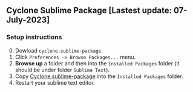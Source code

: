 ## Cyclone Sublime Package [Lastest update: 07-July-2023]
### Setup instructions
0. Dowload `cyclone.sublime-package`
1. Click `Preferences -> Browse Packages...` menu.
2. **Browse up** a folder and then into the `Installed Packages` folder (it should be under folder `Sublime Text`).
3. Copy [Cyclone.sublime-package](Cyclone.sublime-package) into the `Installed Packages` folder.
4. Restart your sublime text editor. 
